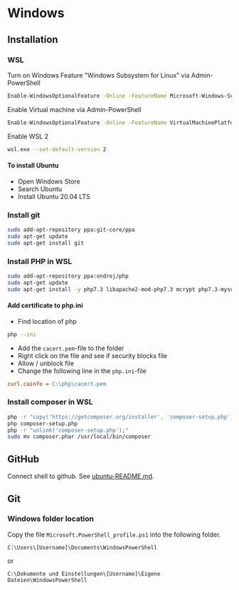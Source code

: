 # Windows

## Installation

### WSL
Turn on Windows Feature "Windows Subsystem for Linux" via Admin-PowerShell
```sh
Enable-WindowsOptionalFeature -Online -FeatureName Microsoft-Windows-Subsystem-Linux
```

Enable Virtual machine via Admin-PowerShell
```sh
Enable-WindowsOptionalFeature -Online -FeatureName VirtualMachinePlatform
```

Enable WSL 2
```sh
wsl.exe --set-default-version 2
```

#### To install Ubuntu
* Open Windows Store
* Search Ubuntu
* Install Ubuntu 20.04 LTS


### Install git
```sh
sudo add-apt-repository ppa:git-core/ppa
sudo apt-get update
sudo apt-get install git
```

### Install PHP in WSL

```sh
sudo add-apt-repository ppa:ondrej/php
sudo apt-get update
sudo apt-get install -y php7.3 libapache2-mod-php7.3 mcrypt php7.3-mysql php7.3-mbstring php7.3-gettext php7.3-xml php7.3-json php7.3-curl php7.3-zip
```

#### Add certificate to php.ini

- Find location of php

```sh
php --ini
```

- Add the `cacert.pem`-file to the folder
- Right click on the file and see if security blocks file
- Allow / unblock file
- Change the following line in the `php.ini`-file

```ini
curl.cainfo = C:\php\cacert.pem
```

### Install composer in WSL

```sh
php -r "copy('https://getcomposer.org/installer', 'composer-setup.php');"
php composer-setup.php
php -r "unlink('composer-setup.php');"
sudo mv composer.phar /usr/local/bin/composer
```

## GitHub

Connect shell to github. See [ubuntu-README.md](../ubuntu/README.md).

## Git

### Windows folder location

Copy the file `Microsoft.PowerShell_profile.ps1` into the following folder.

```
C:\Users\[Username]\Documents\WindowsPowerShell
```

or

```
C:\Dokumente und Einstellungen\[Username]\Eigene Dateien\WindowsPowerShell
```
